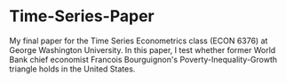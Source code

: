 # Time-Series-Paper
My final paper for the Time Series Econometrics class (ECON 6376) at George Washington University. In this paper, I test whether former World Bank chief economist Francois Bourguignon's Poverty-Inequality-Growth triangle holds in the United States.
